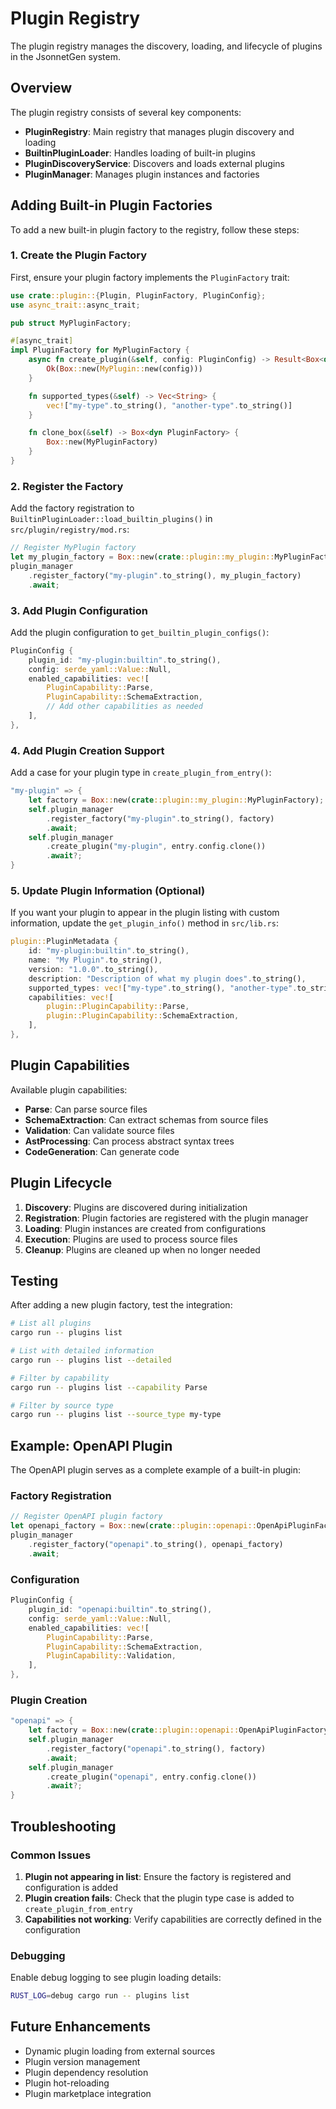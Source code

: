 # Plugin Registry

The plugin registry manages the discovery, loading, and lifecycle of plugins in the JsonnetGen system.

## Overview

The plugin registry consists of several key components:

- **PluginRegistry**: Main registry that manages plugin discovery and loading
- **BuiltinPluginLoader**: Handles loading of built-in plugins
- **PluginDiscoveryService**: Discovers and loads external plugins
- **PluginManager**: Manages plugin instances and factories

## Adding Built-in Plugin Factories

To add a new built-in plugin factory to the registry, follow these steps:

### 1. Create the Plugin Factory

First, ensure your plugin factory implements the `PluginFactory` trait:

```rust
use crate::plugin::{Plugin, PluginFactory, PluginConfig};
use async_trait::async_trait;

pub struct MyPluginFactory;

#[async_trait]
impl PluginFactory for MyPluginFactory {
    async fn create_plugin(&self, config: PluginConfig) -> Result<Box<dyn Plugin>> {
        Ok(Box::new(MyPlugin::new(config)))
    }

    fn supported_types(&self) -> Vec<String> {
        vec!["my-type".to_string(), "another-type".to_string()]
    }

    fn clone_box(&self) -> Box<dyn PluginFactory> {
        Box::new(MyPluginFactory)
    }
}
```

### 2. Register the Factory

Add the factory registration to `BuiltinPluginLoader::load_builtin_plugins()` in `src/plugin/registry/mod.rs`:

```rust
// Register MyPlugin factory
let my_plugin_factory = Box::new(crate::plugin::my_plugin::MyPluginFactory);
plugin_manager
    .register_factory("my-plugin".to_string(), my_plugin_factory)
    .await;
```

### 3. Add Plugin Configuration

Add the plugin configuration to `get_builtin_plugin_configs()`:

```rust
PluginConfig {
    plugin_id: "my-plugin:builtin".to_string(),
    config: serde_yaml::Value::Null,
    enabled_capabilities: vec![
        PluginCapability::Parse,
        PluginCapability::SchemaExtraction,
        // Add other capabilities as needed
    ],
},
```

### 4. Add Plugin Creation Support

Add a case for your plugin type in `create_plugin_from_entry()`:

```rust
"my-plugin" => {
    let factory = Box::new(crate::plugin::my_plugin::MyPluginFactory);
    self.plugin_manager
        .register_factory("my-plugin".to_string(), factory)
        .await;
    self.plugin_manager
        .create_plugin("my-plugin", entry.config.clone())
        .await?;
}
```

### 5. Update Plugin Information (Optional)

If you want your plugin to appear in the plugin listing with custom information, update the `get_plugin_info()` method in `src/lib.rs`:

```rust
plugin::PluginMetadata {
    id: "my-plugin:builtin".to_string(),
    name: "My Plugin".to_string(),
    version: "1.0.0".to_string(),
    description: "Description of what my plugin does".to_string(),
    supported_types: vec!["my-type".to_string(), "another-type".to_string()],
    capabilities: vec![
        plugin::PluginCapability::Parse,
        plugin::PluginCapability::SchemaExtraction,
    ],
},
```

## Plugin Capabilities

Available plugin capabilities:

- **Parse**: Can parse source files
- **SchemaExtraction**: Can extract schemas from source files
- **Validation**: Can validate source files
- **AstProcessing**: Can process abstract syntax trees
- **CodeGeneration**: Can generate code

## Plugin Lifecycle

1. **Discovery**: Plugins are discovered during initialization
2. **Registration**: Plugin factories are registered with the plugin manager
3. **Loading**: Plugin instances are created from configurations
4. **Execution**: Plugins are used to process source files
5. **Cleanup**: Plugins are cleaned up when no longer needed

## Testing

After adding a new plugin factory, test the integration:

```bash
# List all plugins
cargo run -- plugins list

# List with detailed information
cargo run -- plugins list --detailed

# Filter by capability
cargo run -- plugins list --capability Parse

# Filter by source type
cargo run -- plugins list --source_type my-type
```

## Example: OpenAPI Plugin

The OpenAPI plugin serves as a complete example of a built-in plugin:

### Factory Registration
```rust
// Register OpenAPI plugin factory
let openapi_factory = Box::new(crate::plugin::openapi::OpenApiPluginFactory);
plugin_manager
    .register_factory("openapi".to_string(), openapi_factory)
    .await;
```

### Configuration
```rust
PluginConfig {
    plugin_id: "openapi:builtin".to_string(),
    config: serde_yaml::Value::Null,
    enabled_capabilities: vec![
        PluginCapability::Parse,
        PluginCapability::SchemaExtraction,
        PluginCapability::Validation,
    ],
},
```

### Plugin Creation
```rust
"openapi" => {
    let factory = Box::new(crate::plugin::openapi::OpenApiPluginFactory);
    self.plugin_manager
        .register_factory("openapi".to_string(), factory)
        .await;
    self.plugin_manager
        .create_plugin("openapi", entry.config.clone())
        .await?;
}
```

## Troubleshooting

### Common Issues

1. **Plugin not appearing in list**: Ensure the factory is registered and configuration is added
2. **Plugin creation fails**: Check that the plugin type case is added to `create_plugin_from_entry`
3. **Capabilities not working**: Verify capabilities are correctly defined in the configuration

### Debugging

Enable debug logging to see plugin loading details:

```bash
RUST_LOG=debug cargo run -- plugins list
```

## Future Enhancements

- Dynamic plugin loading from external sources
- Plugin version management
- Plugin dependency resolution
- Plugin hot-reloading
- Plugin marketplace integration
